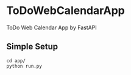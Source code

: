 # ToDoWebCalendarApp
ToDo Web Calendar App by FastAPI

## Simple Setup

```
cd app/
python run.py
```
